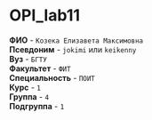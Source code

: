 # OPI_lab11
**ФИО** - `Козека Елизавета Максимовна`  
**Псевдоним** - `jokimi` или `keikenny`  
**Вуз** - `БГТУ`  
**Факультет** - `ФИТ`  
**Специальность** - `ПОИТ`  
**Курс** - `1`  
**Группа** - `4`  
**Подгруппа** - `1`  
